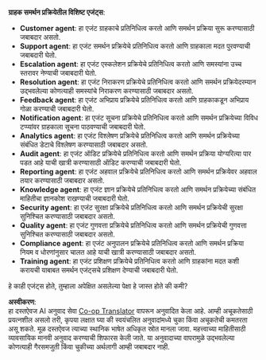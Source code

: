 <!--
CO_OP_TRANSLATOR_METADATA:
{
  "original_hash": "5be7b05ac3220c4fb91e9bd5a37a3794",
  "translation_date": "2025-07-12T11:37:41+00:00",
  "source_file": "08-multi-agent/solution/solution.md",
  "language_code": "mr"
}
-->
**ग्राहक समर्थन प्रक्रियेतील विशिष्ट एजंट्स**:

- **Customer agent**: हा एजंट ग्राहकाचे प्रतिनिधित्व करतो आणि समर्थन प्रक्रिया सुरू करण्यासाठी जबाबदार असतो.
- **Support agent**: हा एजंट समर्थन प्रक्रियेचे प्रतिनिधित्व करतो आणि ग्राहकाला मदत पुरवण्याची जबाबदारी घेतो.
- **Escalation agent**: हा एजंट एस्कलेशन प्रक्रियेचे प्रतिनिधित्व करतो आणि समस्यांना उच्च स्तरावर नेण्याची जबाबदारी घेतो.
- **Resolution agent**: हा एजंट निराकरण प्रक्रियेचे प्रतिनिधित्व करतो आणि समर्थन प्रक्रियेदरम्यान उद्भवलेल्या कोणत्याही समस्यांचे निराकरण करण्यासाठी जबाबदार असतो.
- **Feedback agent**: हा एजंट अभिप्राय प्रक्रियेचे प्रतिनिधित्व करतो आणि ग्राहकाकडून अभिप्राय गोळा करण्याची जबाबदारी घेतो.
- **Notification agent**: हा एजंट सूचना प्रक्रियेचे प्रतिनिधित्व करतो आणि समर्थन प्रक्रियेच्या विविध टप्प्यांवर ग्राहकाला सूचना पाठवण्याची जबाबदारी घेतो.
- **Analytics agent**: हा एजंट विश्लेषण प्रक्रियेचे प्रतिनिधित्व करतो आणि समर्थन प्रक्रियेच्या संबंधित डेटाचे विश्लेषण करण्यासाठी जबाबदार असतो.
- **Audit agent**: हा एजंट ऑडिट प्रक्रियेचे प्रतिनिधित्व करतो आणि समर्थन प्रक्रिया योग्यरित्या पार पडत आहे याची खात्री करण्यासाठी ऑडिट करण्याची जबाबदारी घेतो.
- **Reporting agent**: हा एजंट अहवाल प्रक्रियेचे प्रतिनिधित्व करतो आणि समर्थन प्रक्रियेवर अहवाल तयार करण्यासाठी जबाबदार असतो.
- **Knowledge agent**: हा एजंट ज्ञान प्रक्रियेचे प्रतिनिधित्व करतो आणि समर्थन प्रक्रियेच्या संबंधित माहितीचा ज्ञानकोश राखण्याची जबाबदारी घेतो.
- **Security agent**: हा एजंट सुरक्षा प्रक्रियेचे प्रतिनिधित्व करतो आणि समर्थन प्रक्रियेची सुरक्षा सुनिश्चित करण्यासाठी जबाबदार असतो.
- **Quality agent**: हा एजंट गुणवत्ता प्रक्रियेचे प्रतिनिधित्व करतो आणि समर्थन प्रक्रियेची गुणवत्ता सुनिश्चित करण्यासाठी जबाबदार असतो.
- **Compliance agent**: हा एजंट अनुपालन प्रक्रियेचे प्रतिनिधित्व करतो आणि समर्थन प्रक्रिया नियम व धोरणांनुसार चालत आहे याची खात्री करण्यासाठी जबाबदार असतो.
- **Training agent**: हा एजंट प्रशिक्षण प्रक्रियेचे प्रतिनिधित्व करतो आणि ग्राहकांना मदत कशी करायची याबाबत समर्थन एजंट्सचे प्रशिक्षण देण्याची जबाबदारी घेतो.

हे काही एजंट्स होते, तुम्हाला अपेक्षित असलेल्या पेक्षा हे जास्त होते की कमी?

**अस्वीकरण**:  
हा दस्तऐवज AI अनुवाद सेवा [Co-op Translator](https://github.com/Azure/co-op-translator) वापरून अनुवादित केला आहे. आम्ही अचूकतेसाठी प्रयत्नशील असलो तरी, कृपया लक्षात घ्या की स्वयंचलित अनुवादांमध्ये चुका किंवा अचूकतेची कमतरता असू शकते. मूळ दस्तऐवज त्याच्या स्थानिक भाषेत अधिकृत स्रोत मानला जावा. महत्त्वाच्या माहितीसाठी व्यावसायिक मानवी अनुवाद करण्याची शिफारस केली जाते. या अनुवादाच्या वापरामुळे उद्भवलेल्या कोणत्याही गैरसमजुती किंवा चुकीच्या अर्थलागी आम्ही जबाबदार नाही.